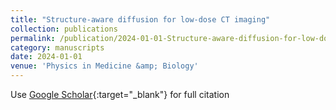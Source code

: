 ```yaml
---
title: "Structure-aware diffusion for low-dose CT imaging"
collection: publications
permalink: /publication/2024-01-01-Structure-aware-diffusion-for-low-dose-CT-imaging
category: manuscripts
date: 2024-01-01
venue: 'Physics in Medicine &amp; Biology'
---
```

Use [Google Scholar](https://scholar.google.com/scholar?q=Structure+aware+diffusion+for+low+dose+CT+imaging){:target="_blank"} for full citation